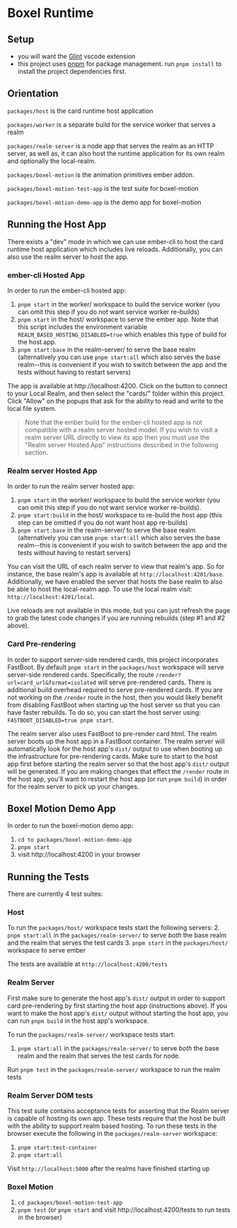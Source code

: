 # Boxel Runtime

## Setup

- you will want the [Glint](https://marketplace.visualstudio.com/items?itemName=typed-ember.glint-vscode) vscode extension
- this project uses [pnpm](https://pnpm.io/) for package management. run `pnpm install` to install the project dependencies first.

## Orientation

`packages/host` is the card runtime host application

`packages/worker` is a separate build for the service worker that serves a realm

`packages/realm-server` is a node app that serves the realm as an HTTP server, as well as, it can also host the runtime application for its own realm and optionally the local-realm.

`packages/boxel-motion` is the animation primitives ember addon.

`packages/boxel-motion-test-app` is the test suite for boxel-motion

`packages/boxel-motion-demo-app` is the demo app for boxel-motion

## Running the Host App

There exists a "dev" mode in which we can use ember-cli to host the card runtime host application which includes live reloads. Additionally, you can also use the realm server to host the app. 

### ember-cli Hosted App
In order to run the ember-cli hosted app:

1. `pnpm start` in the worker/ workspace to build the service worker (you can omit this step if you do not want service worker re-builds)
2. `pnpm start` in the host/ workspace to serve the ember app. Note that this script includes the environment variable `REALM_BASED_HOSTING_DISABLED=true` which enables this type of build for the host app.
3. `pnpm start:base` in the realm-server/ to serve the base realm (alternatively you can use `pnpm start:all` which also serves the base realm--this is convenient if you wish to switch between the app and the tests without having to restart servers)

The app is available at http://localhost:4200. Click on the button to connect to your Local Realm, and then select the "cards/" folder within this project. Click "Allow" on the popups that ask for the ability to read and write to the local file system.

> Note that the ember build for the ember-cli hosted app is not compatible with a realm server hosted model. If you wish to visit a realm server URL directly to view its app then you must use the "Realm server Hosted App" instructions described in the following section.
### Realm server Hosted App
In order to run the realm server hosted app:

1. `pnpm start` in the worker/ workspace to build the service worker (you can omit this step if you do not want service worker re-builds).
2. `pnpm start:build` in the host/ workspace to re-build the host app (this step can be omitted if you do not want host app re-builds)
3. `pnpm start:base` in the realm-server/ to serve the base realm (alternatively you can use `pnpm start:all` which also serves the base realm--this is convenient if you wish to switch between the app and the tests without having to restart servers)

You can visit the URL of each realm server to view that realm's app. So for instance, the base realm's app is available at `http://localhost:4201/base`. Additionally, we have enabled the server that hosts the base realm to also be able to host the local-realm app. To use the local realm visit: `http://localhost:4201/local`.

Live reloads are not available in this mode, but you can just refresh the page to grab the latest code changes if you are running rebuilds (step #1 and #2 above).

### Card Pre-rendering

In order to support server-side rendered cards, this project incorporates FastBoot. By default `pnpm start` in the `packages/host` workspace will serve server-side rendered cards. Specifically, the route `/render?url=card_url&format=isolated` will serve pre-rendered cards. There is additional build overhead required to serve pre-rendered cards. If you are not working on the `/render` route in the host, then you would likely benefit from disabling FastBoot when starting up the host server so that you can have faster rebuilds. To do so, you can start the host server using:
`FASTBOOT_DISABLED=true pnpm start`.

The realm server also uses FastBoot to pre-render card html. The realm server boots up the host app in a FastBoot container. The realm server will automatically look for the host app's `dist/` output to use when booting up the infrastructure for pre-rendering cards. Make sure to start to the host app first before starting the realm server so that the host app's `dist/` output will be generated. If you are making changes that effect the `/render` route in the host app, you'll want to restart the host app (or run `pnpm build`) in order for the realm server to pick up your changes.

## Boxel Motion Demo App

In order to run the boxel-motion demo app:

1. `cd to packages/boxel-motion-demo-app`
2. `pnpm start`
3. visit http://localhost:4200 in your browser

## Running the Tests

There are currently 4 test suites:

### Host

To run the `packages/host/` workspace tests start the following servers: 2. `pnpm start:all` in the `packages/realm-server/` to serve _both_ the base realm and the realm that serves the test cards 3. `pnpm start` in the `packages/host/` workspace to serve ember

The tests are available at `http://localhost:4200/tests`


### Realm Server

First make sure to generate the host app's `dist/` output in order to support card pre-rendering by first starting the host app (instructions above). If you want to make the host app's `dist/` output without starting the host app, you can run `pnpm build` in the host app's workspace.

To run the `packages/realm-server/` workspace tests start:

1. `pnpm start:all` in the `packages/realm-server/` to serve _both_ the base realm and the realm that serves the test cards for node.

Run `pnpm test` in the `packages/realm-server/` workspace to run the realm tests

### Realm Server DOM tests
This test suite contains acceptance tests for asserting that the Realm server is capable of hosting its own app. These tests require that the host be built with the ability to support realm based hosting. To run these tests in the browser execute the following in the `packages/realm-server` workspace:

1. `pnpm start:test-container`
2. `pnpm start:all`

Visit `http://localhost:5000` after the realms have finished starting up

### Boxel Motion

1. `cd packages/boxel-motion-test-app`
2. `pnpm test` (or `pnpm start` and visit http://localhost:4200/tests to run tests in the browser)
